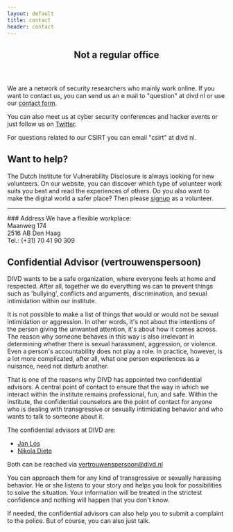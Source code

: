 ```yaml
---
layout: default
title: contact
header: contact
---
```

<header>
	<h2>Not a regular office</h2>
</header>

We are a network of security researchers who mainly work online. If you want to contact us, you can send us an e mail to "question" at divd nl or use our [contact form](https://form.jotform.com/221683503984058).

You can also meet us at cyber security conferences and hacker events or just follow us on [Twitter](https://twitter.com/DIVDnl).

For questions related to our CSIRT you can email "csirt" at divd nl.

## Want to help?
The Dutch Institute for Vulnerability Disclosure is always looking for new volunteers. On our website, you can discover which type of volunteer work suits you best and read the experiences of others. Do you also want to make the digital world a safer place? Then please [signup](https://form.jotform.com/221242784790055) as a volunteer.

<hr>
### Address
We have a flexible workplace:<br>
Maanweg 174<br>
2516 AB Den Haag<br>
Tel.: (+31) 70 41 90 309

## Confidential Advisor (vertrouwenspersoon)

DIVD wants to be a safe organization, where everyone feels at home and respected. After all, together we do everything we can to prevent things such as 'bullying', conflicts and arguments, discrimination, and sexual intimidation within our institute.

It is not possible to make a list of things that would or would not be sexual intimidation or aggression. In other words, it's not about the intentions of the person giving the unwanted attention, it's about how it comes across.
The reason why someone behaves in this way is also irrelevant in determining whether there is sexual harassment, aggression, or violence. Even a person's accountability does not play a role. In practice, however, is a lot more complicated, after all, what one person experiences as a nuisance, need not disturb another.

That is one of the reasons why DIVD has appointed two confidential advisors. A central point of contact to ensure that the way in which we interact within the institute remains professional, fun, and safe. Within the institute, the confidential counselors are the point of contact for anyone who is dealing with transgressive or sexually intimidating behavior and who wants to talk to someone about it.

The confidential advisors at DIVD are:
* [Jan Los](/people/Jan%20Los/)
* [Nikola Diete](/people/Nikola%20Diete/)

Both can be reached via [vertrouwenspersoon@divd.nl](mailto:vertrouwenspersoon@divd.nl)

You can approach them for any kind of transgressive or sexually harassing behavior. He or she listens to your story and helps you look for possibilities to solve the situation. Your information will be treated in the strictest confidence and nothing will happen that you don't know.

If needed, the confidential advisors can also help you to submit a complaint to the police. But of course, you can also just talk.
